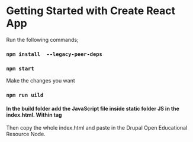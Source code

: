 # Getting Started with Create React App

Run the following commands;

### `npm install  --legacy-peer-deps`

### `npm start`

Make the changes you want

### `npm run uild`

#### In the build folder add the JavaScript file inside static folder JS in the index.html. Within <Body> tag

<script>
The script goes here....
</script>


Then copy the whole index.html and paste in the Drupal Open Educational Resource Node.